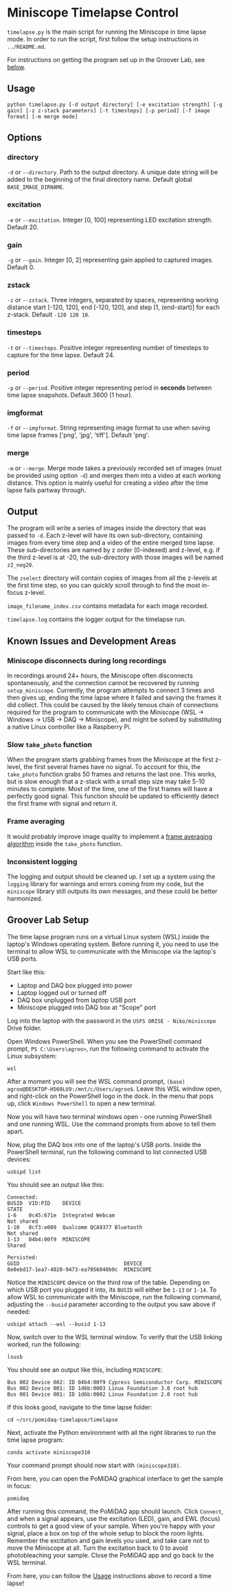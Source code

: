 # Miniscope Timelapse Control

`timelapse.py` is the main script for running the Miniscope in time lapse mode. In order to run the script, first follow the setup instructions in `../README.md`.

For instructions on getting the program set up in the Groover Lab, see [below](#groover-lab-setup). 

## Usage

```
python timelapse.py [-d output directory] [-e excitation strength] [-g gain] [-z z-stack parameters] [-t timesteps] [-p period] [-f image format] [-m merge mode]
```

## Options

### directory

`-d` or `--directory`. Path to the output directory. A unique date string will be added to the beginning of the final directory name. Default global `BASE_IMAGE_DIRNAME`.

### excitation

`-e` or `--excitation`. Integer [0, 100] representing LED excitation strength. Default 20.

### gain

`-g` or `--gain`. Integer [0, 2] representing gain applied to captured images. Default 0.

### zstack

`-z` or `--zstack`. Three integers, separated by spaces, representing working distance start [-120, 120], end [-120, 120], and step [1, (end-start)] for each z-stack. Default `-120 120 10`.

### timesteps

`-t` or `--timesteps`. Positive integer representing number of timesteps to capture for the time lapse. Default 24.

### period

`-p` or `--period`. Positive integer representing period in **seconds** between time lapse snapshots. Default 3600 (1 hour). 

### imgformat
`-f` or `--imgformat`. String representing image format to use when saving time lapse frames ['png', 'jpg', 'tiff']. Default 'png'.

### merge

`-m` or `--merge`. Merge mode takes a previously recorded set of images (must be provided using option `-d`) and merges them into a video at each working distance. This option is mainly useful for creating a video after the time lapse fails partway through.

## Output

The program will write a series of images inside the directory that was passed to `-d`. Each z-level will have its own sub-directory, containing images from every time step and a video of the entire merged time lapse. These sub-directories are named by z order (0-indexed) and z-level, e.g. if the third z-level is at -20, the sub-directory with those images will be named `z2_neg20`.

The `zselect` directory will contain copies of images from all the z-levels at the first time step, so you can quickly scroll through to find the most in-focus z-level.

`image_filename_index.csv` contains metadata for each image recorded.

`timelapse.log` contains the logger output for the timelapse run.

## Known Issues and Development Areas

### Miniscope disconnects during long recordings

In recordings around 24+ hours, the Miniscope often disconnects spontaneously, and the connection cannot be recovered by running `setup_miniscope`. Currently, the program attempts to connect 3 times and then gives up, ending the time lapse where it failed and saving the frames it did collect. This could be caused by the likely tenous chain of connections required for the program to communicate with the Miniscope (WSL -> Windows -> USB -> DAQ -> Miniscope), and might be solved by substituting a native Linux controller like a Raspberry Pi. 

### Slow `take_photo` function

When the program starts grabbing frames from the Miniscope at the first z-level, the first several frames have no signal. To account for this, the `take_photo` function grabs 50 frames and returns the last one. This works, but is slow enough that a z-stack with a small step size may take 5-10 minutes to complete. Most of the time, one of the first frames will have a perfectly good signal. This function should be updated to efficiently detect the first frame with signal and return it.

### Frame averaging

It would probably improve image quality to implement a [frame averaging algorithm](https://www.nde-ed.org/NDETechniques/Radiography/AdvancedTechniques/Real_Time_Radiography/FrameAveraging.xhtml#:~:text=The%20digital%20image%20processor%20can,value%20between%20zero%20and%20255.) inside the `take_photo` function.  

### Inconsistent logging

The logging and output should be cleaned up. I set up a system using the `logging` library for warnings and errors coming from my code, but the `miniscope` library still outputs its own messages, and these could be better harmonized.

## Groover Lab Setup

The time lapse program runs on a virtual Linux system (WSL) inside the laptop's Windows operating system. Before running it, you need to use the terminal to allow WSL to communicate with the Miniscope via the laptop's USB ports.

Start like this:
* Laptop and DAQ box plugged into power
* Laptop logged out or turned off
* DAQ box unplugged from laptop USB port 
* Miniscope plugged into DAQ box at "Scope" port

Log into the laptop with the password in the `USFS ORISE - Niko/miniscope` Drive folder.

Open Windows PowerShell. When you see the PowerShell command prompt, `PS C:\Users\agroo>`, run the following command to activate the Linux subsystem:

```
wsl
```

After a moment you will see the WSL command prompt, `(base) agroo@DESKTOP-H560LU9:/mnt/c/Users/agroo$`. Leave this WSL window open, and right-click on the PowerShell logo in the dock. In the menu that pops up, click `Windows PowerShell` to open a new terminal.

Now you will have two terminal windows open - one running PowerShell and one running WSL. Use the command prompts from above to tell them apart.  

Now, plug the DAQ box into one of the laptop's USB ports. Inside the PowerShell terminal, run the following command to list connected USB devices:

```
usbipd list
```

You should see an output like this:

```
Connected:
BUSID  VID:PID    DEVICE                                                        STATE
1-6    0c45:671e  Integrated Webcam                                             Not shared
1-10   0cf3:e009  Qualcomm QCA9377 Bluetooth                                    Not shared
1-13   04b4:00f9  MINISCOPE                                                     Shared

Persisted:
GUID                                  DEVICE
8e0ebd17-1ea7-4020-9473-ea7056040b0c  MINISCOPE
```

Notice the `MINISCOPE` device on the third row of the table. Depending on which USB port you plugged it into, its `BUSID` will either be `1-13` or `1-14`. To allow WSL to communicate with the Miniscope, run the following command, adjusting the `--busid` parameter according to the output you saw above if needed:

```
usbipd attach --wsl --busid 1-13
```

Now, switch over to the WSL terminal window. To verify that the USB linking worked, run the following:

```
lsusb
```

You should see an output like this, including `MINISCOPE`:

```
Bus 002 Device 002: ID 04b4:00f9 Cypress Semiconductor Corp. MINISCOPE
Bus 002 Device 001: ID 1d6b:0003 Linux Foundation 3.0 root hub
Bus 001 Device 001: ID 1d6b:0002 Linux Foundation 2.0 root hub
```

If this looks good, navigate to the time lapse folder:

```
cd ~/src/pomidaq-timelapse/timelapse
```

Next, activate the Python environment with all the right libraries to run the time lapse program:

```
conda activate miniscope310
```

Your command prompt should now start with `(miniscope310)`. 

From here, you can open the PoMiDAQ graphical interface to get the sample in focus:

```
pomidaq
```

After running this command, the PoMiDAQ app should launch. Click `Connect`, and when a signal appears, use the excitation (LED), gain, and EWL (focus) controls to get a good view of your sample. When you're happy with your signal, place a box on top of the whole setup to block the room lights. Remember the excitation and gain levels you used, and take care not to move the Miniscope at all. Turn the excitation back to 0 to avoid photobleaching your sample. Close the PoMiDAQ app and go back to the WSL terminal.

From here, you can follow the [Usage](#usage) instructions above to record a time lapse!

